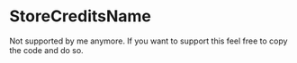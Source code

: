 # StoreCreditsName
Not supported by me anymore. If you want to support this feel free to copy the code and do so.

